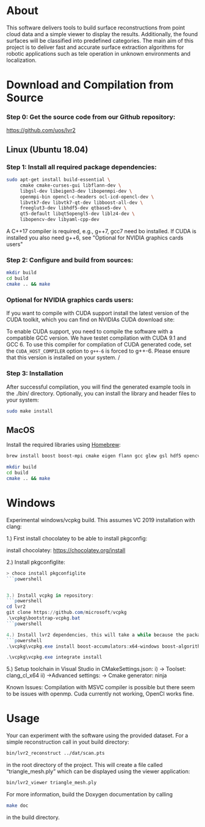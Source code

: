 # About

This software delivers tools to build surface reconstructions from point cloud
data and a simple viewer to display the results. Additionally, the found
surfaces will be classified into predefined categories. The main aim of this
project is to deliver fast and accurate surface extraction algorithms for
robotic applications such as tele operation in unknown environments and
localization.

# Download and Compilation from Source

### Step 0: Get the source code from our Github repository:

https://github.com/uos/lvr2

## Linux (Ubuntu 18.04)

### Step 1: Install all required package dependencies: 

```bash
sudo apt-get install build-essential \
     cmake cmake-curses-gui libflann-dev \
     libgsl-dev libeigen3-dev libopenmpi-dev \
     openmpi-bin opencl-c-headers ocl-icd-opencl-dev \
     libvtk7-dev libvtk7-qt-dev libboost-all-dev \
     freeglut3-dev libhdf5-dev qtbase5-dev \
     qt5-default libqt5opengl5-dev liblz4-dev \
     libopencv-dev libyaml-cpp-dev
```

A C++17 compiler is required, e.g., g++7, gcc7 need bo installed.
If CUDA is installed you also need g++6, see "Optional for NVIDIA
graphics cards users" 


### Step 2: Configure and build from sources:

```bash
mkdir build
cd build
cmake .. && make
```

### Optional for NVIDIA graphics cards users: 

If you want to compile with CUDA support install the latest version of the CUDA toolkit, which you can find on NVIDIAs CUDA download site:

To enable CUDA support, you need to compile the software with a compatible GCC version. We have testet compilation with CUDA 9.1 and GCC 6. To use this compiler for compilation of CUDA generated code, set the `CUDA_HOST_COMPILER` option to `g++-6` is forced to g++-6. Please ensure that this version is installed on your system.
/
### Step 3: Installation

After successful compilation, you will find the generated example tools in the ./bin/ directory. Optionally, you can install the library and header files to your system:

```bash
sudo make install
```


## MacOS

Install the required libraries using [Homebrew](https://brew.sh):

```bash
brew install boost boost-mpi cmake eigen flann gcc glew gsl hdf5 opencv lz4 qt vtk 

mkdir build
cd build
cmake .. && make
```

# Windows

Experimental windows/vcpkg build. This assumes VC 2019 installation with clang:

1.) First install chocolatey to be able to install pkgconfig:

install chocolatey:
https://chocolatey.org/install

2.) Install pkgconfiglite:
```powershell
> choco install pkgconfiglite
```powershell


3.) Install vcpkg in repository:
```powershell
cd lvr2
git clone https://github.com/microsoft/vcpkg
.\vcpkg\bootstrap-vcpkg.bat
```powershell

4.) Install lvr2 dependencies, this will take a while because the packages are compiled from source:
```powershell
.\vcpkg\vcpkg.exe install boost-accumulators:x64-windows boost-algorithm:x64-windows boost-align:x64-windows boost-any:x64-windows boost-array:x64-windows boost-asio:x64-windows boost-assert:x64-windows boost-assign:x64-windows boost-atomic:x64-windows boost-beast:x64-windows boost-bimap:x64-windows boost-bind:x64-windows boost-build:x64-windows boost-callable-traits:x64-windows boost-chrono:x64-windows boost-circular-buffer:x64-windows boost-compatibility:x64-windows boost-compute:x64-windows boost-concept-check:x64-windows boost-config:x64-windows boost-container-hash:x64-windows boost-container:x64-windows boost-context:x64-windows boost-contract:x64-windows boost-conversion:x64-windows boost-convert:x64-windows boost-core:x64-windows boost-coroutine2:x64-windows boost-coroutine:x64-windows boost-crc:x64-windows boost-date-time:x64-windows boost-detail:x64-windows boost-dll:x64-windows boost-dynamic-bitset:x64-windows boost-endian:x64-windows boost-exception:x64-windows boost-fiber:x64-windows boost-filesystem:x64-windows boost-flyweight:x64-windows boost-foreach:x64-windows boost-format:x64-windows boost-function-types:x64-windows boost-function:x64-windows boost-functional:x64-windows boost-fusion:x64-windows boost-geometry:x64-windows boost-gil:x64-windows boost-graph-parallel:x64-windows boost-graph:x64-windows boost-hana:x64-windows boost-heap:x64-windows boost-histogram:x64-windows boost-hof:x64-windows boost-icl:x64-windows boost-integer:x64-windows boost-interprocess:x64-windows boost-interval:x64-windows boost-intrusive:x64-windows boost-io:x64-windows boost-iostreams:x64-windows boost-iterator:x64-windows boost-json:x64-windows boost-lambda:x64-windows boost-leaf:x64-windows boost-lexical-cast:x64-windows boost-local-function:x64-windows boost-locale:x64-windows boost-lockfree:x64-windows boost-log:x64-windows boost-logic:x64-windows boost-math:x64-windows boost-metaparse:x64-windows boost-modular-build-helper:x64-windows boost-move:x64-windows boost-mp11:x64-windows boost-mpl:x64-windows boost-msm:x64-windows boost-multi-array:x64-windows boost-multi-index:x64-windows boost-multiprecision:x64-windows boost-nowide:x64-windows boost-numeric-conversion:x64-windows boost-odeint:x64-windows boost-optional:x64-windows boost-outcome:x64-windows boost-parameter-python:x64-windows boost-parameter:x64-windows boost-pfr:x64-windows boost-phoenix:x64-windows boost-poly-collection:x64-windows boost-polygon:x64-windows boost-pool:x64-windows boost-predef:x64-windows boost-preprocessor:x64-windows boost-process:x64-windows boost-program-options:x64-windows boost-property-map:x64-windows boost-property-tree:x64-windows boost-proto:x64-windows boost-ptr-container:x64-windows boost-python:x64-windows boost-qvm:x64-windows boost-random:x64-windows boost-range:x64-windows boost-ratio:x64-windows boost-rational:x64-windows boost-regex:x64-windows boost-safe-numerics:x64-windows boost-scope-exit:x64-windows boost-serialization:x64-windows boost-signals2:x64-windows boost-smart-ptr:x64-windows boost-sort:x64-windows boost-spirit:x64-windows boost-stacktrace:x64-windows boost-statechart:x64-windows boost-static-assert:x64-windows boost-static-string:x64-windows boost-stl-interfaces:x64-windows boost-system:x64-windows boost-test:x64-windows boost-thread:x64-windows boost-throw-exception:x64-windows boost-timer:x64-windows boost-tokenizer:x64-windows boost-tti:x64-windows boost-tuple:x64-windows boost-type-erasure:x64-windows boost-type-index:x64-windows boost-type-traits:x64-windows boost-typeof:x64-windows boost-ublas:x64-windows boost-uninstall:x64-windows boost-units:x64-windows boost-unordered:x64-windows boost-utility:x64-windows boost-uuid:x64-windows boost-variant2:x64-windows boost-variant:x64-windows boost-vcpkg-helpers:x64-windows boost-vmd:x64-windows boost-wave:x64-windows boost-winapi:x64-windows boost-xpressive:x64-windows boost-yap:x64-windows boost:x64-windows brotli:x64-windows bzip2:x64-windows cfitsio:x64-windows cgal:x64-windows curl:x64-windows curl[non-http]:x64-windows curl[schannel]:x64-windows curl[ssl]:x64-windows curl[sspi]:x64-windows curl[winssl]:x64-windows double-conversion:x64-windows egl-registry:x64-windows eigen3:x64-windows expat:x64-windows flann:x64-windows freeglut:x64-windows freetype:x64-windows freetype[brotli]:x64-windows freetype[bzip2]:x64-windows freetype[png]:x64-windows freetype[zlib]:x64-windows gdal:x64-windows geos:x64-windows glew:x64-windows gmp:x64-windows gsl:x64-windows harfbuzz:x64-windows hdf5:x64-windows hdf5[cpp]:x64-windows hdf5[szip]:x64-windows hdf5[zlib]:x64-windows highfive:x64-windows icu:x64-windows jasper:x64-windows jsoncpp:x64-windows libffi:x64-windows libgeotiff:x64-windows libharu:x64-windows libharu[notiffsymbols]:x64-windows libiconv:x64-windows libjpeg-turbo:x64-windows libjpeg-turbo:x86-windows liblzma:x64-windows liblzma:x86-windows libogg:x64-windows libpng:x64-windows libpq:x64-windows libpq[openssl]:x64-windows libpq[zlib]:x64-windows libtheora:x64-windows libwebp:x64-windows libwebp[nearlossless]:x64-windows libwebp[simd]:x64-windows libwebp[unicode]:x64-windows libxml2:x64-windows lz4:x64-windows mpfr:x64-windows netcdf-c:x64-windows opencl:x64-windows opencv4:x64-windows opencv4[dnn]:x64-windows opencv4[jpeg]:x64-windows opencv4[png]:x64-windows opencv4[quirc]:x64-windows opencv4[tiff]:x64-windows opencv4[webp]:x64-windows opengl:x64-windows openjpeg:x64-windows openssl:x64-windows pcre2:x64-windows pegtl-2:x64-windows proj4:x64-windows proj4[database]:x64-windows proj4[tiff]:x64-windows protobuf:x64-windows pugixml:x64-windows python3:x64-windows qt5-activeqt:x64-windows qt5-base:x64-windows qt5-declarative:x64-windows qt5-imageformats:x64-windows qt5-multimedia:x64-windows qt5-networkauth:x64-windows qt5-quickcontrols2:x64-windows qt5-svg:x64-windows qt5-tools:x64-windows qt5-xmlpatterns:x64-windows qt5:x64-windows qt5[activeqt]:x64-windows qt5[declarative]:x64-windows qt5[essentials]:x64-windows qt5[imageformats]:x64-windows qt5[multimedia]:x64-windows qt5[networkauth]:x64-windows qt5[quickcontrols2]:x64-windows qt5[svg]:x64-windows qt5[tools]:x64-windows quirc:x64-windows sqlite3:x64-windows sqlite3:x86-windows sqlite3[tool]:x64-windows sqlite3[tool]:x86-windows szip:x64-windows tiff:x64-windows tiff:x86-windows utfcpp:x64-windows vs-yasm:x64-windows vtk:x64-windows vtk[opengl]:x64-windows vtk[qt]:x64-windows xxhash:x64-windows yaml-cpp:x64-windows yasm-tool-helper:x64-windows yasm-tool:x86-windows yasm:x64-windows yasm:x86-windows zlib:x64-windows zlib:x86-windows zstd:x64-windows 
```
```powershell
.\vcpkg\vcpkg.exe integrate install
```

5.) Setup toolchain in Visual Studio in CMakeSettings.json:
i) -> Toolset:
	clang_cl_x64
ii) ->Advanced settings:
 	-> Cmake generator:
		ninja

Known Issues:
Compilation with MSVC compiler is possible but there seem to be issues with openmp.
Cuda currently not working, OpenCl works fine.

# Usage

Your can experiment with the software using the provided dataset. For a simple
reconstruction call in yout build directory:

```bash
bin/lvr2_reconstruct ../dat/scan.pts
```

in the root directory of the project. This will create a file called
“triangle_mesh.ply” which can be displayed using the viewer application:

```bash
bin/lvr2_viewer triangle_mesh.ply
```

For more information, build the Doxygen documentation by calling
```bash
make doc
```
in the build directory.
